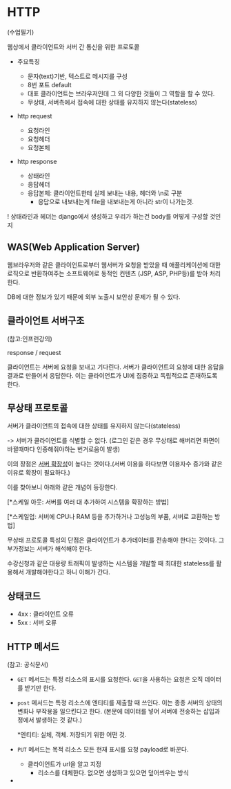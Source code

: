 # HTTP

(수업필기)

웹상에서 클라이언트와 서버 간 통신을 위한 프로토콜

- 주요특징
  - 문자(text)기반, 텍스트로 메시지를 구성
  - 8번 포트 default
  - 대표 클라이언트는 브라우저인데 그 외 다양한 것들이 그 역할을 할 수 있다.
  - 무상태, 서버측에서 접속에 대한 상태를 유지하지 않는다(stateless)

- http request
  - 요청라인
  - 요청헤더
  - 요청본체

- http response
  - 상태라인
  - 응답헤더
  - 응답본체: 클라이언트한테 실제 보내는 내용, 헤더와 \n로 구분
    - 응답으로 내보내는게 file을 내보내는게 아니라 str이 나가는것. 

! 상태라인과 헤더는 django에서 생성하고 우리가 하는건 body를 어떻게 구성할 것인지 

## WAS(Web Application Server)

웹브라우저와 같은 클라이언트로부터 웹서버가 요청을 받았을 때 애플리케이션에 대한 로직으로 반환하여주는 소프트웨어로 동적인 컨텐츠 (JSP, ASP, PHP등)를 받아 처리한다.

DB에 대한 정보가 있기 때문에 외부 노출시 보안상 문제가 될 수 있다. 

## 클라이언트 서버구조

(참고:인프런강의)

response / request

클라이언트는 서버에 요청을 보내고 기다린다. 서버가 클라이언트의 요청에 대한 응답을 결과로 만들어서 응답한다. 이는 클라이언트가 UI에 집중하고 독립적으로 존재하도록 한다. 

## 무상태 프로토콜

서버가 클라이언트의 접속에 대한 상태를 유지하지 않는다(stateless)

-> 서버가 클라이언트를 식별할 수 없다. (로그인 같은 경우 무상태로 해버리면 화면이 바뀔때마다 인증해줘야하는 번거로움이 발생)

이의 장점은 <u>서버 확장성</u>이 높다는 것이다.(서버 이용을 하다보면 이용자수 증가와 같은 이유로 확장이 필요하다.) 

이를 찾아보니 아래와 같은 개념이 등장한다. 

[*스케일 아웃: 서버를 여러 대 추가하여 시스템을 확장하는 방법]

[*스케일업: 서버에 CPU나 RAM 등을 추가하거나 고성능의 부품, 서버로 교환하는 방법]

무상태 프로토콜 특성의 단점은 클라이언트가 추가데이터를 전송해야 한다는 것이다. 그 부가정보는 서버가 해석해야 한다. 

수강신청과 같은 대용량 트래픽이 발생하는 시스템을 개발할 때 최대한 stateless를 활용해서 개발해야한다고 하니 이해가 간다. 

## 상태코드

- 4xx : 클라이언트 오류
- 5xx : 서버 오류



## HTTP 메서드

(참고: 공식문서)

- `GET` 메서드는 특정 리소스의 표시를 요청한다. `GET`을 사용하는 요청은 오직 데이터를 받기만 한다.

- `post` 메서드는 특정 리소스에 엔티티를 제출할 때 쓰인다. 이는 종종 서버의 상태의 변화나 부작용을 일으킨다고 한다.  (본문에 데이터를 넣어 서버에 전송하는 삽입과정에서 발생하는 것 같다.)

  *엔티티: 실체, 객체. 저장되기 위한 어떤 것.

- `PUT` 메서드는 목적 리소스 모든 현재 표시를 요청 payload로 바꾼다. 
  - 클라이언트가 url을 알고 지정
    - 리소스를 대체한다. 없으면 생성하고 있으면 덮어씌우는 방식

- 